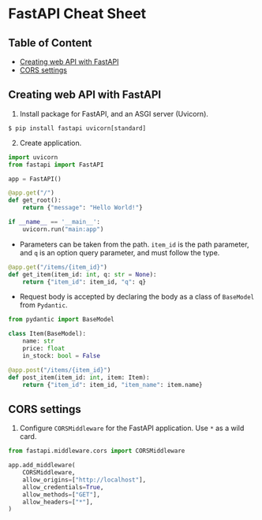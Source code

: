 # FastAPI Cheat Sheet <!-- omit in toc -->

## Table of Content <!-- omit in toc -->
- [Creating web API with FastAPI](#creating-web-api-with-fastapi)
- [CORS settings](#cors-settings)

## Creating web API with FastAPI
1. Install package for FastAPI, and an ASGI server (Uvicorn).
```
$ pip install fastapi uvicorn[standard]
```

2. Create application.
```python
import uvicorn
from fastapi import FastAPI

app = FastAPI()

@app.get("/")
def get_root():
    return {"message": "Hello World!"}

if __name__ == '__main__':
    uvicorn.run("main:app")
```

- Parameters can be taken from the path. `item_id` is the path parameter, and `q` is an option query parameter, and must follow the type.
```python
@app.get("/items/{item_id}")
def get_item(item_id: int, q: str = None):
    return {"item_id": item_id, "q": q}
```

- Request body is accepted by declaring the body as a class of `BaseModel` from `Pydantic`.
```python
from pydantic import BaseModel

class Item(BaseModel):
    name: str
    price: float
    in_stock: bool = False

@app.post("/items/{item_id}")
def post_item(item_id: int, item: Item):
    return {"item_id": item_id, "item_name": item.name}
```

## CORS settings
1. Configure `CORSMiddleware` for the FastAPI application. Use `*` as a wild card.
```python
from fastapi.middleware.cors import CORSMiddleware

app.add_middleware(
    CORSMiddleware,
    allow_origins=["http://localhost"],
    allow_credentials=True,
    allow_methods=["GET"],
    allow_headers=["*"],
)
```
